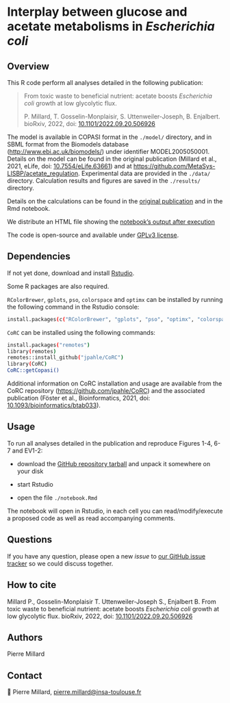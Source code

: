 # Interplay between glucose and acetate metabolisms in *Escherichia coli*

## Overview

This R code perform all analyses detailed in the following publication:

> From toxic waste to beneficial nutrient: acetate boosts *Escherichia coli* growth at low glycolytic flux.
>
> P. Millard, T. Gosselin-Monplaisir, S. Uttenweiler-Joseph, B. Enjalbert. bioRxiv, 2022, doi: [10.1101/2022.09.20.506926](https://doi.org/10.1101/2022.09.20.506926)

The model is available in COPASI format in the `./model/` directory, and in SBML format from the Biomodels database (http://www.ebi.ac.uk/biomodels/) under identifier MODEL2005050001. Details on the model can be found in the original publication (Millard et al., 2021, eLife, doi: [10.7554/eLife.63661](https://doi.org/10.7554/eLife.63661)) and at https://github.com/MetaSys-LISBP/acetate_regulation. Experimental data are provided in the `./data/` directory. Calculation results and figures are saved in the `./results/` directory.

Details on the calculations can be found in the [original publication](https://doi.org/10.1101/2022.09.20.506926) and in the Rmd notebook.

We distribute an HTML file showing the [notebook’s output after execution](https://htmlpreview.github.io/?https://github.com/MetaSys-LISBP/glucose_acetate_interplay/blob/main/notebook.html)

The code is open-source and available under [GPLv3 license](https://www.gnu.org/licenses/gpl-3.0.txt).

## Dependencies

If not yet done, download and install [Rstudio](https://posit.co/downloads/).

Some R packages are also required.

`RColorBrewer`, `gplots`, `pso`, `colorspace` and `optimx` can be installed
by running the following command in the Rstudio console:

```bash
install.packages(c("RColorBrewer", "gplots", "pso", "optimx", "colorspace"))
```

`CoRC` can be installed
using the following commands:

```bash
install.packages("remotes")
library(remotes)
remotes::install_github("jpahle/CoRC")
library(CoRC)
CoRC::getCopasi()
```

Additional information on CoRC installation and usage are available from the CoRC repository (https://github.com/jpahle/CoRC) and the associated publication (Föster et al., Bioinformatics, 2021, doi: [10.1093/bioinformatics/btab033](https://doi.org/10.1093/bioinformatics/btab033)).

## Usage

To run all analyses detailed in the publication and reproduce Figures 1-4, 6-7 and EV1-2:

- download the [GitHub repository tarball](https://github.com/pierremillard/glucose_acetate_interplay/archive/refs/heads/master.zip) and unpack it somewhere on your disk

- start Rstudio

- open the file `./notebook.Rmd`

The notebook will open in Rstudio, in each cell you can read/modify/execute a proposed code as well as read accompanying comments.

## Questions
If you have any question, please open a new *issue*
to [our GitHub issue tracker](https://github.com/MetaSys-LISBP/glucose_acetate_interplay/issues) so we could discuss together. 

## How to cite
Millard P., Gosselin-Monplaisir T. Uttenweiler-Joseph S., Enjalbert B. From toxic waste to beneficial nutrient: acetate boosts *Escherichia coli* growth at low glycolytic flux. bioRxiv, 2022, doi: [10.1101/2022.09.20.506926](https://doi.org/10.1101/2022.09.20.506926)

## Authors
Pierre Millard

## Contact
:email: Pierre Millard, pierre.millard@insa-toulouse.fr
